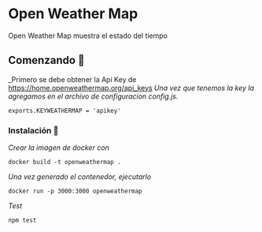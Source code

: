 # Open Weather Map
Open Weather Map muestra el estado del tiempo  

## Comenzando 🚀

_Primero se debe obtener la Api Key de https://home.openweathermap.org/api_keys 
_Una vez que tenemos la key la agregamos en el archivo de configuracion config.js._

```
exports.KEYWEATHERMAP = 'apikey'
```

### Instalación 🔧

_Crear la imagen de docker con_

```
docker build -t openweathermap . 
```

_Una vez generado el contenedor, ejecutarlo_

```
docker run -p 3000:3000 openweathermap
```

_Test_

```
npm test
```

